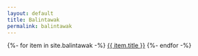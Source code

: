 ```yaml
---
layout: default
title: Balintawak
permalink: balintawak
---
```


{%- for item in site.balintawak -%}
  <a href="{{ item.url }}">{{ item.title }}</a>
{%- endfor -%}
